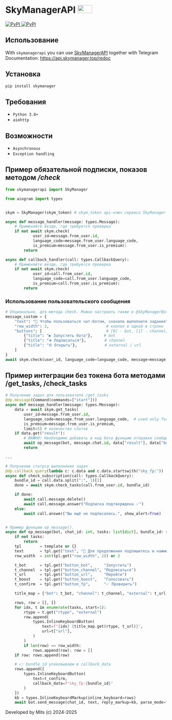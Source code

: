 <div align="left">
    <h1>SkyManagerAPI <img src="https://sun9-87.userapi.com/s/v1/if2/V2hDbOtYk5zwTO8A-Fe9oQcDkr_SWTwL3T0I96qmrXlKEklSNjXMx7gBT-oRf6Coh51kOK9ZFMdGXSJWBcOywrmW.jpg?quality=95&as=32x19,48x28,72x42,108x63,160x94,240x141,360x211,480x281,540x317,640x375,720x422,771x452&from=bu&cs=771x0" width=45 height=25></h1>
    <p align="left" >
        <a href="https://pypi.org/project/skymanagerapi/">
            <img src="https://img.shields.io/pypi/v/skymanagerapi?style=flat-square" alt="PyPI">
        </a>
        <a href="https://pypi.org/project/skymanagerapi/">
            <img src="https://img.shields.io/pypi/dm/skymanagerapi?style=flat-square" alt="PyPI">
        </a>
    </p>
</div>


## Использование

With ``skymanagerapi`` you can use <a href="https://api.skymanager.top/redoc">SkyManagerAPI</a> together with Telegram<br/>
Documentation: https://api.skymanager.top/redoc

## Установка

```bash
pip install skymanager
```

## Требования

 - ``Python 3.8+``
 - ``aiohttp``

## Возможности

 - ``Asynchronous``
 - ``Exception handling``


## Пример обязательной подписки, показов методом */check*

```python
from skymanagerapi import SkyManager

from aiogram import types


skym = SkyManager(skym_token) # skym_token api-ключ сервиса SkyManager

async def message_handler(message: types.Message):
    # Применяйте везде, где требуется проверка
    if not await skym.check(
            user_id=message.from_user.id,
            language_code=message.from_user.language_code,
            is_premium=message.from_user.is_premium): 
        return

async def callback_handler(call: types.CallbackQuery):
    # Применяйте везде, где требуется проверка
    if not await skym.check(
            user_id=call.from_user.id,
            language_code=call.from_user.language_code,
            is_premium=call.from_user.is_premium):
        return
```

### Использование пользовательского сообщения

```python
# Опционально, для метода check. Можно настроить также в @SkyManagerBot
message_custom = {
    "text": "🤖 Чтобы пользоваться чат-ботом, сначала выполните задания",
    "row_width": 2,                         # кнопок в одной в строке
    "buttons": [                            # [0] - bot, [1] - channel, [2] - url, [3] - boost
        {"title": "▶️ Запустить бота"},     # bot
        {"title": "➕ Подписаться"},        # channel
        {"title": "🌐 Открыть"},            # external / url
    ]
}
await skym.check(user_id, language_code=language_code, message=message)
```

## Пример интеграции без токена бота методами /get_tasks, /check_tasks

```python
# Получение задач для пользователя /get_tasks
@dp.message(Command(commands=["start"]))
async def message_handler(message: types.Message):
    data = await skym.get_tasks(
        user_id=message.from_user.id,
        language_code=message.from_user.language_code,  # used only for new pinning
        is_premium=message.from_user.is_premium,
        limit=5) # количество слотов
    if data.get("result"):  
        # ВАЖНО! Необходимо добавить в код бота функцию отправки сообщения op_message(). Пример ниже.
        await op_message(bot, message.chat.id, data["result"], data["bundle_id"])
        return

...

# Получение статуса выполнения задач
@dp.callback_query(lambda c: c.data and c.data.startswith("sky_fp:"))
async def check_subscription(call: types.CallbackQuery):
    bundle_id = call.data.split(":", 1)[1]
    done = await skym.check_tasks(call.from_user.id, bundle_id)

    if done:
        await call.message.delete()
        await call.message.answer("Подписка подтверждена ✅")
    else:
        await call.answer("Вы ещё не подписались.", show_alert=True)


# Пример функции op_message().
async def op_message(bot, chat_id: int, tasks: list[dict], bundle_id: str, template: dict | None = None) -> None:
    if not tasks:
        return
    tpl        = template or {}
    text       = tpl.get("text", "👋 Для продолжения подпишитесь и нажмите «✅ Проверить».")
    row_width  = int(tpl.get("row_width", 2)) or 2

    t_bot      = tpl.get("button_bot",     "Запустить")
    t_channel  = tpl.get("button_channel", "Подписаться")
    t_url      = tpl.get("button_url",     "Перейти")
    t_boost    = tpl.get("button_boost",   "Голосовать")
    t_confirm  = tpl.get("button_fp",      "✅ Проверить")

    title_map = {"bot": t_bot, "channel": t_channel, "external": t_url, "boost": t_boost}

    rows, row = [], []
    for idx, t in enumerate(tasks, start=1):
        rtype = t.get("rtype", "external")
        row.append(
            types.InlineKeyboardButton(
                text=f"{idx} {title_map.get(rtype, t_url)}",
                url=t["url"],
            )
        )
        if len(row) == row_width:
            rows.append(row); row = []
    if row: rows.append(row)

    # 👉 bundle_id упаковываем в callback_data
    rows.append([
        types.InlineKeyboardButton(
            text=t_confirm,
            callback_data=f"sky_fp:{bundle_id}"
        )
    ])
    kb = types.InlineKeyboardMarkup(inline_keyboard=rows)
    await bot.send_message(chat_id, text, reply_markup=kb, parse_mode="HTML")

```


Developed by Mits (c) 2024-2025

